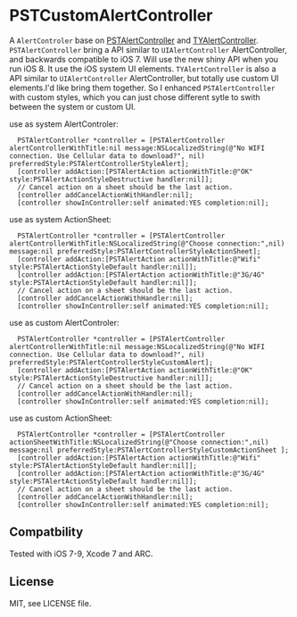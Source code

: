 PSTCustomAlertController
==================

A `AlertControler` base on [PSTAlertController](https://github.com/steipete/PSTAlertController) and [TYAlertController](https://github.com/12207480/TYAlertController).
`PSTAlertController` bring a
API similar to `UIAlertController` AlertController, and backwards compatible to iOS 7. Will use the new shiny API when you run iOS 8. It use the iOS system UI elements. `TYAlertController` is also a API similar to `UIAlertController` AlertController, but totally use custom UI elements.I'd like bring them together. So I enhanced `PSTAlertController` with custom styles, which you can just chose different sytle to swith between the system or custom UI.    

use as system AlertControler:
```
  PSTAlertController *controller = [PSTAlertController alertControllerWithTitle:nil message:NSLocalizedString(@"No WIFI connection. Use Cellular data to download?", nil) preferredStyle:PSTAlertControllerStyleAlert];
  [controller addAction:[PSTAlertAction actionWithTitle:@"OK" style:PSTAlertActionStyleDestructive handler:nil]];
  // Cancel action on a sheet should be the last action.
  [controller addCancelActionWithHandler:nil];
  [controller showInController:self animated:YES completion:nil];
```

use as system ActionSheet:
```
  PSTAlertController *controller = [PSTAlertController alertControllerWithTitle:NSLocalizedString(@"Choose connection:",nil) message:nil preferredStyle:PSTAlertControllerStyleActionSheet];
  [controller addAction:[PSTAlertAction actionWithTitle:@"Wifi" style:PSTAlertActionStyleDefault handler:nil]];
  [controller addAction:[PSTAlertAction actionWithTitle:@"3G/4G" style:PSTAlertActionStyleDefault handler:nil]];
  // Cancel action on a sheet should be the last action.
  [controller addCancelActionWithHandler:nil];
  [controller showInController:self animated:YES completion:nil];
```

use as custom AlertControler:
```
  PSTAlertController *controller = [PSTAlertController alertControllerWithTitle:nil message:NSLocalizedString(@"No WIFI connection. Use Cellular data to download?", nil) preferredStyle:PSTAlertControllerStyleCustomAlert];
  [controller addAction:[PSTAlertAction actionWithTitle:@"OK" style:PSTAlertActionStyleDestructive handler:nil]];
  // Cancel action on a sheet should be the last action.
  [controller addCancelActionWithHandler:nil];
  [controller showInController:self animated:YES completion:nil];
```

use as custom ActionSheet:
```
  PSTAlertController *controller = [PSTAlertController actionSheetWithTitle:NSLocalizedString(@"Choose connection:",nil) message:nil preferredStyle:PSTAlertControllerStyleCustomActionSheet ];
  [controller addAction:[PSTAlertAction actionWithTitle:@"Wifi" style:PSTAlertActionStyleDefault handler:nil]];
  [controller addAction:[PSTAlertAction actionWithTitle:@"3G/4G" style:PSTAlertActionStyleDefault handler:nil]];
  // Cancel action on a sheet should be the last action.
  [controller addCancelActionWithHandler:nil];
  [controller showInController:self animated:YES completion:nil];
```

## Compatbility

Tested with iOS 7-9, Xcode 7 and ARC.

## License

MIT, see LICENSE file.
